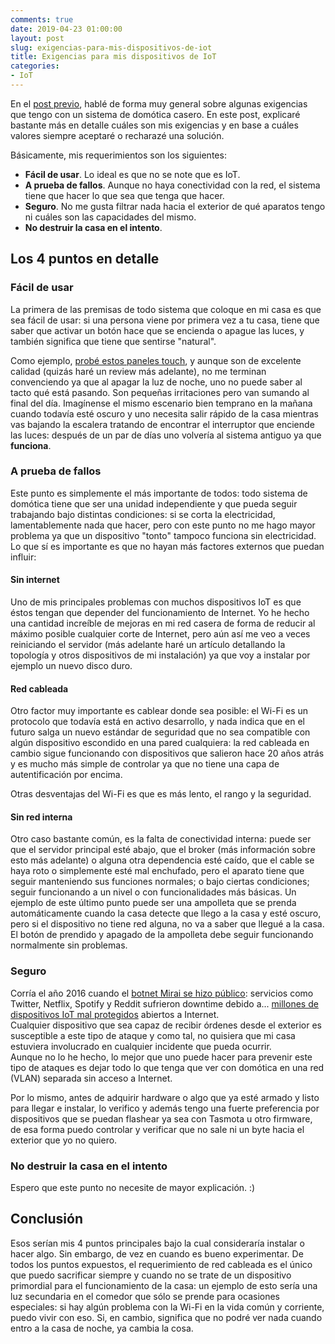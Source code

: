 ```yaml
---
comments: true
date: 2019-04-23 01:00:00
layout: post
slug: exigencias-para-mis-dispositivos-de-iot
title: Exigencias para mis dispositivos de IoT
categories:
- IoT
---
```


En el [post previo](https://blog.unreal4u.com/2019/04/nuevo-enfoque-del-blog/), hablé de forma muy general sobre algunas
exigencias que tengo con un sistema de domótica casero. En este post, explicaré bastante más en detalle cuáles son mis
exigencias y en base a cuáles valores siempre aceptaré o recharazé una solución.

Básicamente, mis requerimientos son los siguientes:  
* **Fácil de usar**. Lo ideal es que no se note que es IoT.
* **A prueba de fallos**. Aunque no haya conectividad con la red, el sistema tiene que hacer lo que sea que tenga que
hacer.
* **Seguro**. No me gusta filtrar nada hacia el exterior de qué aparatos tengo ni cuáles son las capacidades del mismo.
* **No destruir la casa en el intento**.

<!-- more -->

## Los 4 puntos en detalle

### Fácil de usar

La primera de las premisas de todo sistema que coloque en mi casa es que sea fácil de usar: si una persona viene por
primera vez a tu casa, tiene que saber que activar un botón hace que se encienda o apague las luces, y también significa
que tiene que sentirse "natural".

Como ejemplo, [probé estos paneles touch](https://www.aliexpress.com/item/Itead-Sonoff-Touch-EU-US-Wifi-Wall-Touch-Switch-1-Gang-1-Way-Wireless-Remote-Light/32845084099.html?spm=a2g0s.9042311.0.0.27424c4dSLQe9U),
y aunque son de excelente calidad (quizás haré un review más adelante), no me terminan convenciendo ya que al apagar la
luz de noche, uno no puede saber al tacto qué está pasando. Son pequeñas irritaciones pero van sumando al final del día.
Imagínense el mismo escenario bien temprano en la mañana cuando todavía esté oscuro y uno necesita salir rápido de la
casa mientras vas bajando la escalera tratando de encontrar el interruptor que enciende las luces: después de un par de
días uno volvería al sistema antiguo ya que **funciona**.

### A prueba de fallos

Este punto es simplemente el más importante de todos: todo sistema de domótica tiene que ser una unidad independiente y
que pueda seguir trabajando bajo distintas condiciones: si se corta la electricidad, lamentablemente nada que hacer,
pero con este punto no me hago mayor problema ya que un dispositivo "tonto" tampoco funciona sin electricidad. Lo que sí
es importante es que no hayan más factores externos que puedan influir:

#### Sin internet

Uno de mis principales problemas con muchos dispositivos IoT es que éstos tengan que depender del funcionamiento de
Internet. Yo he hecho una cantidad increíble de mejoras en mi red casera de forma de reducir al máximo posible cualquier
corte de Internet, pero aún así me veo a veces reiniciando el servidor (más adelante haré un artículo detallando la
topología y otros dispositivos de mi instalación) ya que voy a instalar por ejemplo un nuevo disco duro.

#### Red cableada

Otro factor muy importante es cablear donde sea posible: el Wi-Fi es un protocolo que todavía está en activo desarrollo,
y nada indica que en el futuro salga un nuevo estándar de seguridad que no sea compatible con algún dispositivo
escondido en una pared cualquiera: la red cableada en cambio sigue funcionando con dispositivos que salieron hace 20
años atrás y es mucho más simple de controlar ya que no tiene una capa de autentificación por encima.

Otras desventajas del Wi-Fi es que es más lento, el rango y la seguridad.

#### Sin red interna

Otro caso bastante común, es la falta de conectividad interna: puede ser que el servidor principal esté abajo, que el
broker (más información sobre esto más adelante) o alguna otra dependencia esté caído, que el cable se haya roto o
simplemente esté mal enchufado, pero el aparato tiene que seguir manteniendo sus funciones normales; o bajo ciertas
condiciones; seguir funcionando a un nivel o con funcionalidades más básicas. Un ejemplo de este último punto puede ser
una ampolleta que se prenda automáticamente cuando la casa detecte que llego a la casa y esté oscuro, pero si el
dispositivo no tiene red alguna, no va a saber que llegué a la casa. El botón de prendido y apagado de la ampolleta debe
seguir funcionando normalmente sin problemas.

### Seguro

Corría el año 2016 cuando el [botnet Mirai se hizo público](https://www.theverge.com/2016/10/21/13362354/dyn-dns-ddos-attack-cause-outage-status-explained): 
servicios como Twitter, Netflix, Spotify y Reddit sufrieron downtime debido a... [millones de dispositivos IoT mal
protegidos](https://st.drweb.com/static/new-www/news/2016/september/Investigation_of_Linux.Mirai_Trojan_family_en.pdf)
abiertos a Internet.  
Cualquier dispositivo que sea capaz de recibir órdenes desde el exterior es susceptible a este tipo de ataque y como
tal, no quisiera que mi casa estuviera involucrado en cualquier incidente que pueda ocurrir.  
Aunque no lo he hecho, lo mejor que uno puede hacer para prevenir este tipo de ataques es dejar todo lo que tenga que
ver con domótica en una red (VLAN) separada sin acceso a Internet.

Por lo mismo, antes de adquirir hardware o algo que ya esté armado y listo para llegar e instalar, lo verifico y además
tengo una fuerte preferencia por dispositivos que se puedan flashear ya sea con Tasmota u otro firmware, de esa forma
puedo controlar y verificar que no sale ni un byte hacia el exterior que yo no quiero.

### No destruir la casa en el intento

Espero que este punto no necesite de mayor explicación. :)

## Conclusión

Esos serían mis 4 puntos principales bajo la cual consideraría instalar o hacer algo. Sin embargo, de vez en cuando es
bueno experimentar. De todos los puntos expuestos, el requerimiento de red cableada es el único que puedo sacrificar
siempre y cuando no se trate de un dispositivo primordial para el funcionamiento de la casa: un ejemplo de esto sería
una luz secundaria en el comedor que sólo se prende para ocasiones especiales: si hay algún problema con la Wi-Fi en la
vida común y corriente, puedo vivir con eso. Si, en cambio, significa que no podré ver nada cuando entro a la casa de
noche, ya cambia la cosa.
